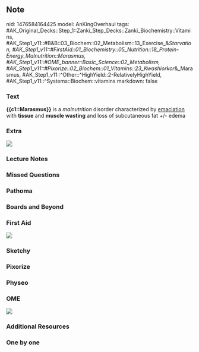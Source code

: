 ## Note
nid: 1476584164425
model: AnKingOverhaul
tags: #AK_Original_Decks::Step_1::Zanki_Step_Decks::Zanki_Biochemistry::Vitamins, #AK_Step1_v11::#B&B::03_Biochem::02_Metabolism::13_Exercise_&_Starvation, #AK_Step1_v11::#FirstAid::01_Biochemistry::05_Nutrition::18_Protein-Energy_Malnutrition::Marasmus, #AK_Step1_v11::#OME_banner::Basic_Science::02_Metabolism, #AK_Step1_v11::#Pixorize::02_Biochem::01_Vitamins::23_Kwashiorkor_&_Marasmus, #AK_Step1_v11::^Other::^HighYield::2-RelativelyHighYield, #AK_Step1_v11::^Systems::Biochem::vitamins
markdown: false

### Text
<div>
  <div>
    <b>{{c1::Marasmus}}</b> is a <i>malnutrition</i> disorder
    characterized by <u>emaciation</u> with <b>tissue</b> and
    <b>muscle wasting</b> and loss of subcutaneous fat +/- edema
  </div>
</div>

### Extra
<img src="paste-20083267076395.jpg" draggable="false">

### Lecture Notes


### Missed Questions


### Pathoma


### Boards and Beyond


### First Aid
<img src="tmpwtdzOV.png">

### Sketchy


### Pixorize


### Physeo


### OME
<div class="ome-widget">
  <a href=
  "https://onlinemeded.org/spa/metabolism?ref=anki"><img src=
  "_OME_AnkiFlashcards_Topic_5.png"></a>
</div>

### Additional Resources


### One by one

